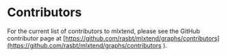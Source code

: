 # Contributors

For the current list of contributors to mlxtend, please see the GitHub contributor page at [https://github.com/rasbt/mlxtend/graphs/contributors](https://github.com/rasbt/mlxtend/graphs/contributors  ).
